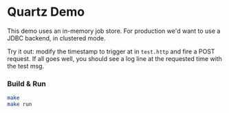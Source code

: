 # Quartz Demo 

This demo uses an in-memory job store. For production we'd want to use a JDBC backend, in clustered mode. 

Try it out: modify the timestamp to trigger at in `test.http` and fire a POST request. If all goes well, you should see a log line at the requested time with the test msg. 


### Build & Run
```sh
make
make run
```
